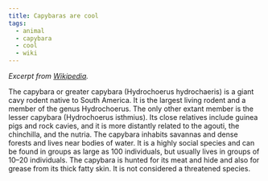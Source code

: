 ```yaml
---
title: Capybaras are cool
tags:
  - animal
  - capybara
  - cool
  - wiki
---
```

*Excerpt from [Wikipedia](https://en.wikipedia.org/wiki/Capybara).*

The capybara or greater capybara (Hydrochoerus hydrochaeris) is a giant cavy rodent native to South America. It is the largest living rodent and a member of the genus Hydrochoerus. The only other extant member is the lesser capybara (Hydrochoerus isthmius). Its close relatives include guinea pigs and rock cavies, and it is more distantly related to the agouti, the chinchilla, and the nutria. The capybara inhabits savannas and dense forests and lives near bodies of water. It is a highly social species and can be found in groups as large as 100 individuals, but usually lives in groups of 10–20 individuals. The capybara is hunted for its meat and hide and also for grease from its thick fatty skin. It is not considered a threatened species.
